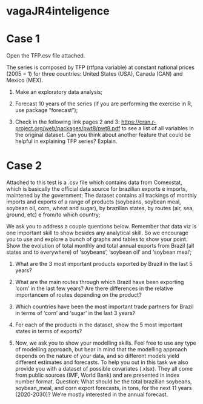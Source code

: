 # vagaJR4inteligence

# Case 1
Open the TFP.csv file attached.

The series is composed by TFP (rtfpna variable) at constant national prices (2005 = 1) for three countries: United States (USA), Canada (CAN) and Mexico (MEX).

1. Make an exploratory data analysis;

2. Forecast 10 years of the series (if you are performing the exercise in R, use package “forecast”);

3. Check in the following link pages 2 and 3: https://cran.r-project.org/web/packages/pwt8/pwt8.pdf to see a list of all variables in the original dataset. 
Can you think about another feature that could be helpful in explaining TFP series? Explain.
  

# Case 2
Attached to this test is a .csv file which contains data from Comexstat, which is basically the official data source for brazilian exports e imports,
maintened by the government;
The dataset contains all trackings of monthly imports and exports of a range of products (soybeans, soybean meal, soybean oil, corn, wheat and sugar),
by brazilian states, by routes (air, sea, ground, etc) e from/to which country;

We ask you to address a couple quentions below. Remember that data viz is one important skill to show besides any analytical skill. 
So we encourage you to use and explore a bunch of graphs and tables to show your point.
Show the evolution of total monthly and total annual exports from Brazil (all states and to everywhere) of ‘soybeans’, ‘soybean oil’ and ‘soybean meal’;

1. What are the 3 most important products exported by Brazil in the last 5 years?

2. What are the main routes through which Brazil have been exporting ‘corn’ in the last few years? 
Are there differences in the relative importancem of routes depending on the product?

3. Which countries have been the most important trade partners for Brazil in terms of ‘corn’ and ‘sugar’ in the last 3 years?

4. For each of the products in the dataset, show the 5 most important states in terms of exports?

5. Now, we ask you to show your modelling skills. Feel free to use any type of modelling approach,
but bear in mind that the modelling approach depends on the nature of your data, and so different models yield different estimates and forecasts.
To help you out in this task we also provide you with a dataset of possible covariates (.xlsx). 
They all come from public sources (IMF, World Bank) and are presented in index number format. 
Question: What should be the total brazilian soybeans, soybean_meal, and corn export forecasts, in tons, for the next 11 years (2020-2030)? We’re mostly interested in the annual forecast.
